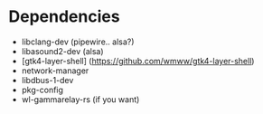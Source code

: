 # Dependencies

- libclang-dev (pipewire.. alsa?)
- libasound2-dev (alsa)
- [gtk4-layer-shell] (https://github.com/wmww/gtk4-layer-shell)
- network-manager
- libdbus-1-dev
- pkg-config
- wl-gammarelay-rs (if you want)
